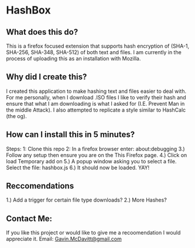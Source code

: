 # HashBox

## What does this do?
This is a firefox focused extension that supports hash encryption of (SHA-1, SHA-256, SHA-348, SHA-512) of both text and files. I am currently in the process of uploading this as an installation with Mozilla. 

## Why did I create this? 
I created this application to make hashing text and files easier to deal with. For me personally, when I download .ISO files I like to verify their hash and ensure that what I am downloading is what I asked for (I.E. Prevent Man in the middle Attack). I also attempted to replicate
a style similar to HashCalc (the og). 

## How can I install this in 5 minutes?
Steps:
1: Clone this repo
2: In a firefox browser enter: about:debugging
3.) Follow any setup then ensure you are on the This Firefox page.
4.) Click on load Temporary add on
5.) A popup window asking you to select a file. Select the file: hashbox.js
6.) It should now be loaded. YAY!

## Reccomendations
1.) Add a trigger for certain file type downloads?
2.) More Hashes?

 ## Contact Me:
If you like this project or would like to give me a recoomendation I would appreciate it.
Email: Gavin.McDavitt@gmail.com

